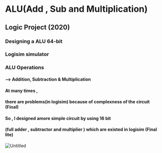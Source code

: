# ALU(Add , Sub and Multiplication)
## Logic Project (2020)
### Designing a ALU 64-bit
### Logisim simulator
### ALU Operations 
#### --> Addition, Subtraction & Multiplication 
#### At many times ,
#### there are problems(in logisim) because of complexness of the circuit (Final)  
#### So , I designed amore simple circuit by using 16 bit 
#### (full adder , subtractor and multiplier ) which are existed in logisim (Final lite)
![Untitled](https://user-images.githubusercontent.com/78168331/196000521-8af6aa19-aa59-46b8-bee1-eddb28be2e68.png)
